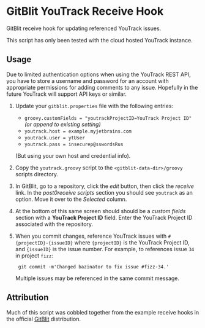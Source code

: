 # GitBlit YouTrack Receive Hook

GitBlit receive hook for updating referenced YouTrack issues.

This script has only been tested with the cloud hosted YouTrack instance.

## Usage

Due to limited authentication options when using the YouTrack REST API, you have to store a username and password for an account with appropriate permissions for adding comments to any issue. Hopefully in the future YouTrack will support API keys or similar.

1. Update your `gitblit.properties` file with the following entries:
    *   `groovy.customFields = "youtrackProjectID=YouTrack Project ID" ` *(or append to existing setting)*
    *   `youtrack.host = example.myjetbrains.com`
    *   `youtrack.user = ytUser`
    *   `youtrack.pass = insecurep@sswordsRus`

    (But using your own host and credential info).

2. Copy the `youtrack.groovy` script to the `<gitblit-data-dir>/groovy` scripts directory.
3. In GitBlit, go to a repository, click the *edit* button, then click the *receive* link. In the *post0receive scripts* section you should see `youtrack` as an option. Move it over to the *Selected* column.
4. At the bottom of this same screen should should be a *custom fields* section with a **YouTrack Project ID** field. Enter the YouTrack Project ID associated with the repository.
5. When you commit changes, reference YouTrack issues with `#{projectID}-{issueID}` where `{projectID}` is the YouTrack Project ID, and `{issueID}` is the issue number. For example, to references issue `34` in project `fizz`:

        git commit -m'Changed bazinator to fix issue #fizz-34.'

    Multiple issues may be referenced in the same commit message.

## Attribution

Much of this script was cobbled together from the example receive hooks in the official [GitBlit](https://github.com/gitblit/gitblit) distribution.
